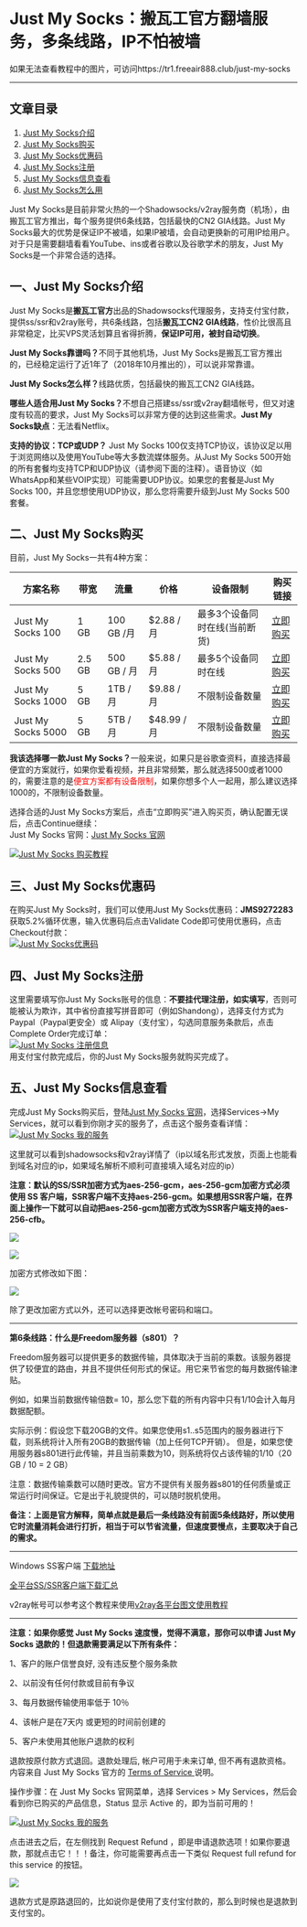 <h1>Just My Socks：搬瓦工官方翻墙服务，多条线路，IP不怕被墙</h1>

如果无法查看教程中的图片，可访问https://tr1.freeair888.club/just-my-socks

***

<h2>文章目录</h2>
<ol id="user-content-content-index-contents">
 	<li><a href="#user-content-just1">Just My Socks介绍</a></li>
 	<li><a href="#user-content-just2">Just My Socks购买</a></li>
 	<li><a href="#user-content-just3">Just My Socks优惠码</a></li>
 	<li><a href="#user-content-just4">Just My Socks注册</a></li>
 	<li><a href="#user-content-just5">Just My Socks信息查看</a></li>
 	<li><a href="#user-content-just6">Just My Socks怎么用</a></li>
</ol>
<p class="keepp">
Just My Socks是目前非常火热的一个Shadowsocks/v2ray服务商（机场），由搬瓦工官方推出，每个服务提供6条线路，包括最快的CN2 GIA线路。Just My Socks最大的优势是保证IP不被墙，如果IP被墙，会自动更换新的可用IP给用户。对于只是需要翻墙看看YouTube、ins或者谷歌以及谷歌学术的朋友，Just My Socks是一个非常合适的选择。
</p>
<h2 id="user-content-just1"><span id="just_my_socks">一、Just My Socks介绍</span></h2>
<p class="keepp">
Just My Socks是<strong>搬瓦工官方</strong>出品的Shadowsocks代理服务，支持支付宝付款，提供ss/ssr和v2ray账号，共6条线路，包括<strong>搬瓦工CN2 GIA线路</strong>，性价比很高且非常稳定，比买VPS灵活划算且省得折腾，<strong>保证IP可用，被封自动切换</strong>。
</p>
<p class="keepp">
<strong>Just My Socks靠谱吗？</strong>不同于其他机场，Just My Socks是搬瓦工官方推出的，已经稳定运行了近1年了（2018年10月推出的），可以说非常靠谱。
</p>
<p class="keepp">
<strong>Just My Socks怎么样？</strong>线路优质，包括最快的搬瓦工CN2 GIA线路。
</p>
<p class="keepp">
<strong>哪些人适合用Just My Socks？</strong>不想自己搭建ss/ssr或v2ray翻墙帐号，但又对速度有较高的要求，Just My Socks可以非常方便的达到这些需求。<strong>Just My Socks缺点</strong>：无法看Netflix。
</p>
<p class="keepp">
<strong>支持的协议：TCP或UDP？</strong>
Just My Socks 100仅支持TCP协议，该协议足以用于浏览网络以及使用YouTube等大多数流媒体服务。从Just My Socks 500开始的所有套餐均支持TCP和UDP协议（请参阅下面的注释）。语音协议（如WhatsApp和某些VOIP实现）可能需要UDP协议。如果您的套餐是Just My Socks 100，并且您想使用UDP协议，那么您将需要升级到Just My Socks 500套餐。
</p>
<h2 id="user-content-just2"><span id="just_my_socks-2">二、Just My Socks购买</span></h2>
<p class="keepp">目前，Just My Socks一共有4种方案：</p>
<table id="tablepress-1">
<thead>
<tr>
<th>方案名称</th>
<th>带宽</th>
<th>流量</th>
<th>价格</th>
<th>设备限制</th>
<th>购买链接</th>
</tr>
</thead>
<tbody>
<tr>
<td>Just My Socks 100</td>
<td>1 GB</td>
<td>100 GB /月</td>
<td>$2.88 / 月</td>
<td>最多3个设备同时在线(当前断货)</td>
<td><a rel="nofollow" href="https://justmysocks3.net/members/aff.php?aff=8225&pid=1">立即购买</a></td>
</tr>
<tr>
<td>Just My Socks 500</td>
<td>2.5 GB</td>
<td>500 GB / 月</td>
<td>$5.88 / 月</td>
<td>最多5个设备同时在线</td>
<td><a rel="nofollow" href="https://justmysocks3.net/members/aff.php?aff=8225&pid=2">立即购买</a></td>
</tr>
<tr>
<td>Just My Socks 1000</td>
<td>5 GB</td>
<td>1TB / 月</td>
<td>$9.88 / 月</td>
<td>不限制设备数量</td>
<td><a rel="nofollow" href="https://justmysocks3.net/members/aff.php?aff=8225&pid=3">立即购买</a></td>
</tr>
<tr>
<td>Just My Socks 5000</td>
<td>5 GB</td>
<td>5TB / 月</td>
<td>$48.99 / 月</td>
<td>不限制设备数量</td>
<td><a rel="nofollow" href="https://justmysocks3.net/members/aff.php?aff=8225&pid=4">立即购买</a></td>
</tr>
</tbody>
</table>
<p class="keepp">
<strong>我该选择哪一款Just My Socks？</strong>一般来说，如果只是谷歌查资料，直接选择最便宜的方案就行，如果你爱看视频，并且非常频繁，那么就选择500或者1000的，需要注意的是<span style="color: #ff0000;">便宜方案都有设备限制</span>，如果你想多个人一起用，那么建议选择1000的，不限制设备数量。
</p>
<p class="keepp">
选择合适的Just My Socks方案后，点击“立即购买”进入购买页，确认配置无误后，点击Continue继续：
<br class="keepp">
Just My Socks 官网：<a rel="nofollow" href="https://justmysocks3.net/members/aff.php?aff=8225&gid=1">Just My Socks 官网</a>
</p>
<a href="https://github.com/killgcd/justmysocks/blob/master/images/jms-1.png" target="_blank" rel="noopener noreferrer"><img style="max-width:100%" src="https://github.com/killgcd/justmysocks/raw/master/images/jms-1.png" alt="Just My Socks 购买教程" /></a>
<h2 id="user-content-just3"><span id="just_my_socks-3">三、Just My Socks优惠码</span></h2>
<p class="keepp">
在购买Just My Socks时，我们可以使用Just My Socks优惠码：<strong>JMS9272283</strong>获取5.2%循环优惠，输入优惠码后点击Validate Code即可使用优惠码，点击Checkout付款：
<br class="keepp">
<a href="https://github.com/killgcd/justmysocks/blob/master/images/jms-2.png" target="_blank" rel="noopener noreferrer"><img style="max-width:100%" src="https://github.com/killgcd/justmysocks/raw/master/images/jms-2.png" alt="Just My Socks优惠码" /></a>
</p>
<h2 id="user-content-just4"><span id="just_my_socks-4">四、Just My Socks注册</span></h2>
<p class="keepp">
这里需要填写你Just My Socks账号的信息：<strong>不要挂代理注册，如实填写</strong>，否则可能被认为欺诈，其中省份直接写拼音即可（例如Shandong），选择支付方式为Paypal（Paypal更安全）或 Alipay（支付宝），勾选同意服务条款后，点击Complete Order完成订单：
<br class="keepp">
<a href="https://github.com/killgcd/justmysocks/blob/master/images/jms-3.png" target="_blank" rel="noopener noreferrer"><img style="max-width:100%" src="https://github.com/killgcd/justmysocks/raw/master/images/jms-3.png" alt="Just My Socks 注册信息" /></a>
<br class="keepp">
用支付宝付款完成后，你的Just My Socks服务就购买完成了。
</p>
<h2 id="user-content-just5"><span id="just_my_socks-5">五、Just My Socks信息查看</span></h2>
<p class="keepp">
完成Just My Socks购买后，登陆<a rel="nofollow" href="https://justmysocks3.net/members/aff.php?aff=8225&gid=1">Just My Socks 官网</a>，选择Services-&gt;My Services，就可以看到你刚才买的服务了，点击这个服务查看详情：
<br class="keepp">
<a href="https://github.com/killgcd/justmysocks/blob/master/images/jms-4.png" target="_blank" rel="noopener noreferrer"><img style="max-width:100%" src="https://github.com/killgcd/justmysocks/raw/master/images/jms-4.png" alt="Just My Socks 我的服务" /></a>
</p>
<p class="keepp">
这里就可以看到shadowsocks和v2ray详情了（ip以域名形式发放，页面上也能看到域名对应的ip，如果域名解析不顺利可直接填入域名对应的ip）

**注意：默认的SS/SSR加密方式为aes-256-gcm，aes-256-gcm加密方式必须使用 SS 客户端，SSR客户端不支持aes-256-gcm。如果想用SSR客户端，在界面上操作一下就可以自动把aes-256-gcm加密方式改为SSR客户端支持的aes-256-cfb。**

![](https://cdn.jsdelivr.net/gh/Alvin9999/pac2/softimag/just1.jpg)

![](https://cdn.jsdelivr.net/gh/Alvin9999/pac2/softimag/just5.jpg)

加密方式修改如下图：

![](https://cdn.jsdelivr.net/gh/Alvin9999/pac2/softimag/just6.jpg)

除了更改加密方式以外，还可以选择更改帐号密码和端口。

***

**第6条线路：什么是Freedom服务器（s801）？**

Freedom服务器可以提供更多的数据传输，具体取决于当前的乘数。该服务器提供了较便宜的路由，并且不提供任何形式的保证。用它来节省您的每月数据传输津贴。

例如，如果当前数据传输倍数= 10，那么您下载的所有内容中只有1/10会计入每月数据配额。 

实际示例：假设您下载20GB的文件。如果您使用s1..s5范围内的服务器进行下载，则系统将计入所有20GB的数据传输（加上任何TCP开销）。
但是，如果您使用服务器s801进行此传输，并且当前乘数为10，则系统将仅占该传输的1/10（20 GB / 10 = 2 GB）

注意：数据传输乘数可以随时更改。官方不提供有关服务器s801的任何质量或正常运行时间保证。它是出于礼貌提供的，可以随时脱机使用。

**备注：上面是官方解释，简单点就是最后一条线路没有前面5条线路好，所以使用它时流量消耗会进行打折，相当于可以节省流量，但速度要慢点，主要取决于自己的需求。**

***


Windows SS客户端 [下载地址](https://github.com/shadowsocks/shadowsocks-windows/releases) 

[全平台SS/SSR客户端下载汇总](http://www.mediafire.com/folder/sfqz8bmodqdx5/shadowsocks相关客户端)

v2ray帐号可以参考这个教程来使用[v2ray各平台图文使用教程](https://github.com/Alvin9999/new-pac/wiki/v2ray%E5%90%84%E5%B9%B3%E5%8F%B0%E5%9B%BE%E6%96%87%E4%BD%BF%E7%94%A8%E6%95%99%E7%A8%8B) 

***

**注意：如果你感觉 Just My Socks 速度慢，觉得不满意，那你可以申请 Just My Socks 退款的！但退款需要满足以下所有条件：**

1、客户的账户信誉良好, 没有违反整个服务条款

2、以前没有任何付款或目前有争议

3、每月数据传输使用率低于 10％

4、该帐户是在7天内 或更短的时间前创建的

5、客户未使用其他账户退款的权利

退款按原付款方式退回。退款处理后, 帐户可用于未来订单, 但不再有退款资格。内容来自 Just My Socks 官方的 [Terms of Service ](https://justmysocks3.net/members/index.php?rp=/knowledgebase/1/Terms-of-Service.html)说明。

操作步骤：在 Just My Socks 官网菜单，选择 Services > My Services，然后会看到你已购买的产品信息，Status 显示 Active 的，即为当前可用的！

<a href="https://github.com/killgcd/justmysocks/blob/master/images/jms-4.png" target="_blank" rel="noopener noreferrer"><img style="max-width:100%" src="https://github.com/killgcd/justmysocks/raw/master/images/jms-4.png" alt="Just My Socks 我的服务" /></a>

点击进去之后，在左侧找到 Request Refund ，即是申请退款选项！如果你要退款，那就点击它！！！备注，你可能需要再点击一下类似 Request full refund for this service 的按钮。

![](https://cdn.jsdelivr.net/gh/Alvin9999/pac2/softimag/just3.jpg)


退款方式是原路退回的，比如说你是使用了支付宝付款的，那么到时候也是退款到支付宝的。